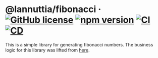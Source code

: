  # @lannuttia/fibonacci &middot; [![GitHub license](https://img.shields.io/badge/license-MIT-blue.svg)](https://github.com/lannuttia/fibonacci/blob/master/LICENSE) [![npm version](https://img.shields.io/npm/v/@lannuttia/fibonacci.svg?style=flat)](https://www.npmjs.com/package/@lannuttia/fibonacci) [![CI](https://github.com/lannuttia/fibonacci/actions/workflows/node.js.yml/badge.svg)](https://github.com/lannuttia/fibonacci/actions/workflows/node.js.yml) [![CD](https://github.com/lannuttia/fibonacci/actions/workflows/npm-publish.yml/badge.svg)](https://github.com/lannuttia/fibonacci/actions/workflows/npm-publish.yml)

 This is a simple library for generating fibonacci numbers. The business logic for this library was lifted from [here](https://developer.mozilla.org/en-US/docs/Web/JavaScript/Guide/Iterators_and_Generators).